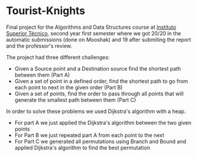 # Tourist-Knights
Final project for the Algorithms and Data Structures course at [Instituto Superior Técnico](https://tecnico.ulisboa.pt), second year first semester where we got 20/20 in the automatic submissions (done on Mooshak) and 19 after submiting the report and the professor's review.

The project had three different challenges:
* Given a Source point and a Destination source find the shortest path between them (Part A)
* Given a set of point in a defined order, find the shortest path to go from each point to next in the given order (Part B)
* Given a set of points, find the order to pass through all points that will generate the smallest path between them (Part C)

In order to solve these problems we used Dijkstra's algorithm with a heap.

* For part A we just applied the Dijkstra's algorithm between the two given points
* For Part B we just repeated part A from each point to the next
* For Part C we generated all permutations using Branch and Bound and applied Dijkstra's algorithm to find the best permutation

